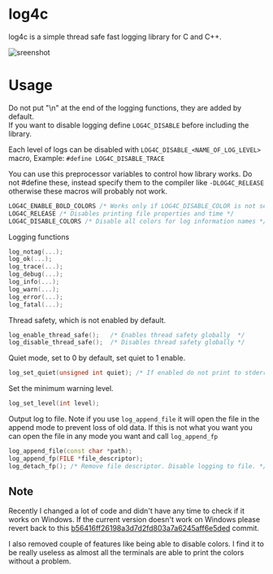 # log4c

log4c is a simple thread safe fast logging library for C and C++.

![sreenshot](https://user-images.githubusercontent.com/53369750/215074252-5ad1e9aa-71ad-49e6-9809-bf18d4a7b6bf.png)

# Usage

Do not put "\n" at the end of the logging functions, they are added by default. \
If you want to disable logging define ```LOG4C_DISABLE``` before including the library.

Each level of logs can be disabled with ```LOG4C_DISABLE_<NAME_OF_LOG_LEVEL>``` macro, Example:
```#define LOG4C_DISABLE_TRACE```

You can use this preprocessor variables to control how library works. Do not
#define these, instead specify them to the compiler like `-DLOG4C_RELEASE`
otherwise these macros will probably not work.
```cpp
LOG4C_ENABLE_BOLD_COLORS /* Works only if LOG4C_DISABLE_COLOR is not set */
LOG4C_RELEASE /* Disables printing file properties and time */
LOG4C_DISABLE_COLORS /* Disable all colors for log information names */
```

Logging functions
```cpp
log_notag(...);
log_ok(...);
log_trace(...);
log_debug(...);
log_info(...);
log_warn(...);
log_error(...);
log_fatal(...);
```

Thread safety, which is not enabled by default.
```cpp
log_enable_thread_safe();   /* Enables thread safety globally  */
log_disable_thread_safe();  /* Disables thread safety globally */
```

Quiet mode, set to 0 by default, set quiet to 1 enable.
```cpp
log_set_quiet(unsigned int quiet); /* If enabled do not print to stderr. */
```

Set the minimum warning level.
```cpp
log_set_level(int level);
```

Output log to file. Note if you use ```log_append_file``` it will open the file in the append mode to prevent
loss of old data. If this is not what you want you can open the file in any mode you want and call
```log_append_fp```

```cpp
log_append_file(const char *path);
log_append_fp(FILE *file_descriptor);
log_detach_fp(); /* Remove file descriptor. Disable logging to file. */
```

## Note
Recently I changed a lot of code and didn't have any time to check if it works on Windows.
If the current version doesn't work on Windows please revert back to this [b56416ff26198a3d7d2fd803a7a6245aff6e5ded](https://github.com/xcatalyst/log4c/commit/b56416ff26198a3d7d2fd803a7a6245aff6e5ded) commit.

I also removed couple of features like being able to disable colors. I find it
to be really useless as almost all the terminals are able to print the colors
without a problem.
